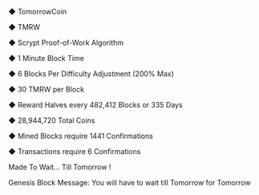 ◆ TomorrowCoin

◆ TMRW

◆ Scrypt Proof-of-Work Algorithm

◆ 1 Minute Block Time

◆ 6 Blocks Per Difficulty Adjustment (200% Max)

◆ 30 TMRW per Block

◆ Reward Halves every 482,412 Blocks or 335 Days

◆ 28,944,720 Total Coins

◆ Mined Blocks require 1441 Confirmations

◆ Transactions require 6 Confirmations

Made To Wait... Till Tomorrow !

Genesis Block Message: You will have to wait till Tomorrow for Tomorrow
